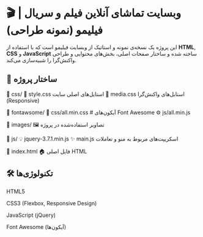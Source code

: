 # 🎬 وبسایت تماشای آنلاین فیلم و سریال | فیلیمو (نمونه طراحی)

این پروژه یک نسخه‌ی نمونه و استاتیک از وبسایت فیلیمو است که با استفاده از **HTML**, **CSS** و **JavaScript** ساخته شده و ساختار صفحات اصلی، بخش‌های محتوایی و طراحی واکنش‌گرا را شبیه‌سازی می‌کند.




## 📂 ساختار پروژه
📁 css/
  🎨 style.css  استایل‌های اصلی سایت
  📱 media.css  استایل‌های واکنش‌گرا (Responsive)

📁 fontawsome/
 🎯 css/all.min.css # آیکون‌های Font Awesome
 ⚙️ js/all.min.js

📁 images/  🖼 تصاویر استفاده‌شده در پروژه

📁 js/
 💡 jquery-3.7.1.min.js
 ✨ main.js  اسکریپت‌های مربوط به منو و تعاملات

📄 index.html  🏠 فایل اصلی HTML

## 🛠 تکنولوژی‌ها

HTML5

CSS3 (Flexbox, Responsive Design)

JavaScript (jQuery)

Font Awesome (آیکون‌ها)
